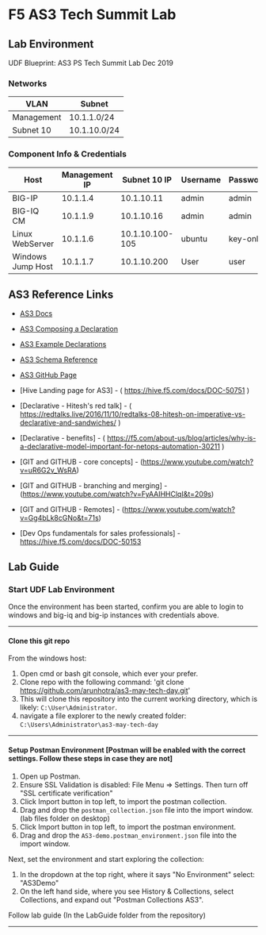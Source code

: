 # F5 AS3 Tech Summit Lab

## Lab Environment

UDF Blueprint: AS3 PS Tech Summit Lab Dec 2019

### Networks

| VLAN       | Subnet       |
| ---------- | ------------ |
| Management | 10.1.1.0/24  |
| Subnet 10  | 10.1.10.0/24 |

### Component Info & Credentials

| Host              | Management IP | Subnet 10 IP    | Username | Password |
| ----------------- | ------------- | --------------- | -------- | -------- |
| BIG-IP            | 10.1.1.4      | 10.1.10.11      | admin    | admin    |
| BIG-IQ CM         | 10.1.1.9      | 10.1.10.16      | admin    | admin    |
| Linux WebServer   | 10.1.1.6      | 10.1.10.100-105 | ubuntu   | key-only |
| Windows Jump Host | 10.1.1.7      | 10.1.10.200     | User     | user     |

## AS3 Reference Links

- [AS3 Docs](https://clouddocs.f5.com/products/extensions/f5-appsvcs-extension/latest/)
- [AS3 Composing a Declaration](https://clouddocs.f5.com/products/extensions/f5-appsvcs-extension/latest/userguide/composing-a-declaration.html)
- [AS3 Example Declarations](https://clouddocs.f5.com/products/extensions/f5-appsvcs-extension/latest/declarations/)
- [AS3 Schema Reference](https://clouddocs.f5.com/products/extensions/f5-appsvcs-extension/latest/refguide/schema-reference.html)
- [AS3 GitHub Page](https://github.com/F5Networks/f5-appsvcs-extension)
- [Hive Landing page for AS3] - ( https://hive.f5.com/docs/DOC-50751 )
- [Declarative - Hitesh's red talk] - ( https://redtalks.live/2016/11/10/redtalks-08-hitesh-on-imperative-vs-declarative-and-sandwiches/ )
- [Declarative - benefits] - ( https://f5.com/about-us/blog/articles/why-is-a-declarative-model-important-for-netops-automation-30211 )
- [GIT and GITHUB - core concepts] - (https://www.youtube.com/watch?v=uR6G2v_WsRA)
- [GIT and GITHUB - branching and merging] - (https://www.youtube.com/watch?v=FyAAIHHClqI&t=209s)
- [GIT and GITHUB - Remotes] - (https://www.youtube.com/watch?v=Gg4bLk8cGNo&t=71s)

- [Dev Ops fundamentals for sales professionals] - https://hive.f5.com/docs/DOC-50153

## Lab Guide

### Start UDF Lab Environment

Once the environment has been started, confirm you are able to login to windows and big-iq and big-ip instances with credentials above.

---

#### Clone this git repo

From the windows host:

1. Open cmd or bash git console, which ever your prefer.
2. Clone repo with the following command: 'git clone https://github.com/arunhotra/as3-may-tech-day.git'
3. This will clone this repository into the current working directory, which is likely: `C:\User\Administrator`.
4. navigate a file explorer to the newly created folder: `C:\Users\Administrator\as3-may-tech-day`

---

#### Setup Postman Environment [Postman will be enabled with the correct settings. Follow these steps in case they are not]

1. Open up Postman.
2. Ensure SSL Validation is disabled: File Menu => Settings. Then turn off "SSL certificate verification"
3. Click Import button in top left, to import the postman collection.
4. Drag and drop the `postman_collection.json` file into the import window. (lab files folder on desktop)
5. Click Import button in top left, to import the postman environment.
6. Drag and drop the `AS3-demo.postman_environment.json` file into the import window.

Next, set the environment and start exploring the collection:

1. In the dropdown at the top right, where it says "No Environment" select: "AS3Demo"
2. On the left hand side, where you see History & Collections, select Collections, and expand out "Postman Collections AS3".

Follow lab guide (In the LabGuide folder from the repository)

---

